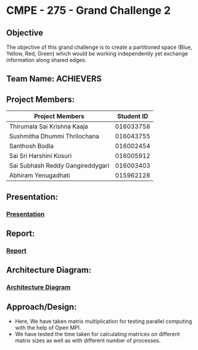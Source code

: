 # CMPE - 275 - Grand Challenge 2

## Objective
The objective of this grand challenge is to create a partitioned space (Blue, Yellow, Red, Green) which would be working independently yet exchange information along shared edges.

## Team Name: ACHIEVERS

## Project Members:
| Project Members              | Student ID | 
|------------------------------|------------|
| Thirumala Sai Krishna Kaaja  | 016033758  |
| Sushmitha Dhummi Thrilochana | 016043755  |
| Santhosh Bodla           | 016002454  |
| Sai Sri Harshini Kosuri     | 016005912  |
| Sai Subhash Reddy Gangireddygari             | 016003403  |
| Abhiram Yenugadhati             | 015962128  |

## Presentation:
### <a href="Team Achievers Presentation.pptx">Presentation</a>

## Report:
### <a href="Team Achievers Report.docx">Report</a>

## Architecture Diagram:
### <a href="Architecture Diagram.png">Architecture Diagram</a>

## Approach/Design:
* Here, We have taken matrix multiplication for testing parallel computing with the help of Open MPI.
* We have tested the time taken for calculating matrices on different matrix sizes as well as with different number of processes.